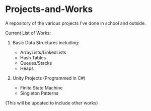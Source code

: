 # Projects-and-Works
A repository of the various projects I've done in school and outside. 

Current List of Works:
1. Basic Data Structures including:
   * ArrayLists/LinkedLists
   * Hash Tables
   * Queues/Stacks
   * Heaps
   
2. Unity Projects (Programmed in C#)
   * Finite State Machine
   * Singleton Patterns
   
(This will be updated to include other works)

